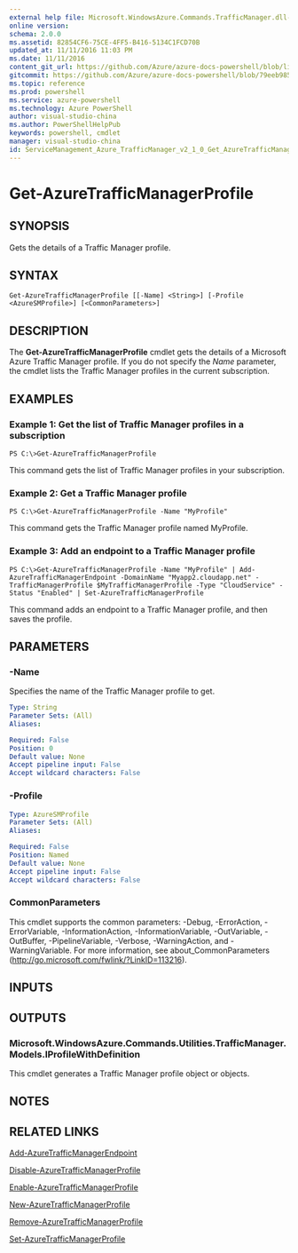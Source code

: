 ```yaml
---
external help file: Microsoft.WindowsAzure.Commands.TrafficManager.dll-Help.xml
online version: 
schema: 2.0.0
ms.assetid: 82854CF6-75CE-4FF5-B416-5134C1FCD70B
updated_at: 11/11/2016 11:03 PM
ms.date: 11/11/2016
content_git_url: https://github.com/Azure/azure-docs-powershell/blob/live/azureps-cmdlets-docs/ServiceManagement/Azure.TrafficManager/v2.1.0/Get-AzureTrafficManagerProfile.md
gitcommit: https://github.com/Azure/azure-docs-powershell/blob/79eeb985ea480979357fb4695832a0c3d29a48bf/azureps-cmdlets-docs/ServiceManagement/Azure.TrafficManager/v2.1.0/Get-AzureTrafficManagerProfile.md
ms.topic: reference
ms.prod: powershell
ms.service: azure-powershell
ms.technology: Azure PowerShell
author: visual-studio-china
ms.author: PowerShellHelpPub
keywords: powershell, cmdlet
manager: visual-studio-china
id: ServiceManagement_Azure_TrafficManager_v2_1_0_Get_AzureTrafficManagerProfile_md
---
```


# Get-AzureTrafficManagerProfile

## SYNOPSIS
Gets the details of a Traffic Manager profile.

## SYNTAX

```
Get-AzureTrafficManagerProfile [[-Name] <String>] [-Profile <AzureSMProfile>] [<CommonParameters>]
```

## DESCRIPTION
The **Get-AzureTrafficManagerProfile** cmdlet gets the details of a Microsoft Azure Traffic Manager profile.
If you do not specify the *Name* parameter, the cmdlet lists the Traffic Manager profiles in the current subscription.

## EXAMPLES

### Example 1: Get the list of Traffic Manager profiles in a subscription
```
PS C:\>Get-AzureTrafficManagerProfile
```

This command gets the list of Traffic Manager profiles in your subscription.

### Example 2: Get a Traffic Manager profile
```
PS C:\>Get-AzureTrafficManagerProfile -Name "MyProfile"
```

This command gets the Traffic Manager profile named MyProfile.

### Example 3: Add an endpoint to a Traffic Manager profile
```
PS C:\>Get-AzureTrafficManagerProfile -Name "MyProfile" | Add-AzureTrafficManagerEndpoint -DomainName "Myapp2.cloudapp.net" -TrafficManagerProfile $MyTrafficManagerProfile -Type "CloudService" -Status "Enabled" | Set-AzureTrafficManagerProfile
```

This command adds an endpoint to a Traffic Manager profile, and then saves the profile.

## PARAMETERS

### -Name
Specifies the name of the Traffic Manager profile to get.

```yaml
Type: String
Parameter Sets: (All)
Aliases: 

Required: False
Position: 0
Default value: None
Accept pipeline input: False
Accept wildcard characters: False
```

### -Profile

```yaml
Type: AzureSMProfile
Parameter Sets: (All)
Aliases: 

Required: False
Position: Named
Default value: None
Accept pipeline input: False
Accept wildcard characters: False
```

### CommonParameters
This cmdlet supports the common parameters: -Debug, -ErrorAction, -ErrorVariable, -InformationAction, -InformationVariable, -OutVariable, -OutBuffer, -PipelineVariable, -Verbose, -WarningAction, and -WarningVariable. For more information, see about_CommonParameters (http://go.microsoft.com/fwlink/?LinkID=113216).

## INPUTS

## OUTPUTS

### Microsoft.WindowsAzure.Commands.Utilities.TrafficManager.Models.IProfileWithDefinition
This cmdlet generates a Traffic Manager profile object or objects.

## NOTES

## RELATED LINKS

[Add-AzureTrafficManagerEndpoint](xref:ServiceManagement/Azure.TrafficManager/v2.1.0/Add-AzureTrafficManagerEndpoint.md)

[Disable-AzureTrafficManagerProfile](xref:ServiceManagement/Azure.TrafficManager/v2.1.0/Disable-AzureTrafficManagerProfile.md)

[Enable-AzureTrafficManagerProfile](xref:ServiceManagement/Azure.TrafficManager/v2.1.0/Enable-AzureTrafficManagerProfile.md)

[New-AzureTrafficManagerProfile](xref:ServiceManagement/Azure.TrafficManager/v2.1.0/New-AzureTrafficManagerProfile.md)

[Remove-AzureTrafficManagerProfile](xref:ServiceManagement/Azure.TrafficManager/v2.1.0/Remove-AzureTrafficManagerProfile.md)

[Set-AzureTrafficManagerProfile](xref:ServiceManagement/Azure.TrafficManager/v2.1.0/Set-AzureTrafficManagerProfile.md)


